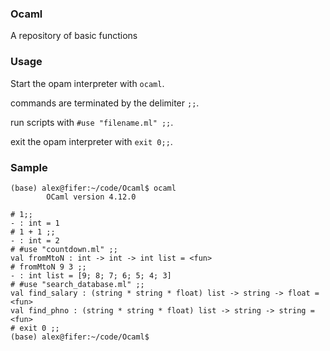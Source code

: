 ### Ocaml
A repository of basic functions

### Usage
Start the opam interpreter with `ocaml`.

commands are terminated by the delimiter `;;`.

run scripts with `#use "filename.ml" ;;`.

exit the opam interpreter with `exit 0;;`.
### Sample 
```
(base) alex@fifer:~/code/Ocaml$ ocaml
        OCaml version 4.12.0

# 1;;
- : int = 1
# 1 + 1 ;;
- : int = 2
# #use "countdown.ml" ;;
val fromMtoN : int -> int -> int list = <fun>
# fromMtoN 9 3 ;;
- : int list = [9; 8; 7; 6; 5; 4; 3]
# #use "search_database.ml" ;;
val find_salary : (string * string * float) list -> string -> float = <fun>
val find_phno : (string * string * float) list -> string -> string = <fun>
# exit 0 ;;
(base) alex@fifer:~/code/Ocaml$ 
```
